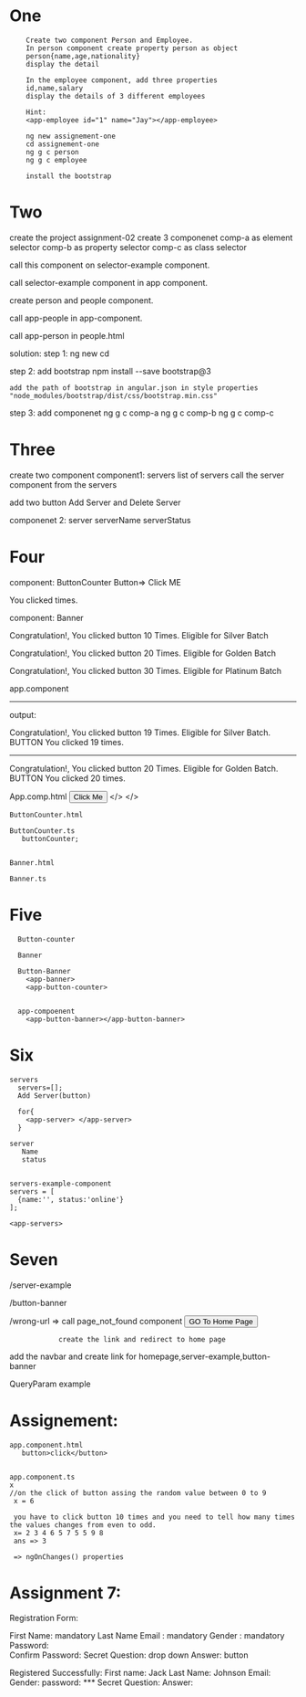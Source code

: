 # One
        Create two component Person and Employee.
        In person component create property person as object
        person{name,age,nationality}
        display the detail

        In the employee component, add three properties
        id,name,salary
        display the details of 3 different employees

        Hint:
        <app-employee id="1" name="Jay"></app-employee>

        ng new assignement-one
        cd assignement-one
        ng g c person
        ng g c employee

        install the bootstrap

           
# Two
  create the project assignment-02
  create 3 componenet 
  comp-a as element selector
  comp-b as property selector
  comp-c as class selector

  call this component on selector-example component.

  call selector-example component in app component.


  create person and people component.
  
  call app-people in app-component.

  call app-person in people.html

  solution:
  step 1: 
    ng new <project-name>
    cd <project-name>

   step 2: add bootstrap
    npm install --save bootstrap@3

    add the path of bootstrap in angular.json in style properties
    "node_modules/bootstrap/dist/css/bootstrap.min.css"

   step 3: add componenet
   ng g c comp-a
   ng g c comp-b
   ng g c comp-c

  

# Three
 create  two component
 component1: servers
   list of servers
   call the server component from the servers

   add two button Add Server and Delete Server


 componenet 2: server
   serverName
   serverStatus


# Four
  component: ButtonCounter
  Button=> Click ME
  <p>You clicked <click count> times.</p>


  component: Banner
  <p>Congratulation!, You clicked button 10 Times. Eligible for Silver Batch</p>
  <p>Congratulation!, You clicked button 20 Times. Eligible for Golden Batch</p>
  <p>Congratulation!, You clicked button 30 Times. Eligible for Platinum Batch</p>


  app.component
  <app-banner>
  <app-button-counter>
______________________________________________________________________________________
output:

  Congratulation!, You clicked button 19 Times. Eligible for Silver Batch.
  BUTTON
  You clicked 19 times.

  ----------------------------------------------------------------------------

  Congratulation!, You clicked button 20 Times. Eligible for Golden Batch.
  BUTTON
  You clicked 20 times.

  App.comp.html
    <button>Click Me</button>
     <app-banner></>
     <app-button-counter></>


    ButtonCounter.html

    ButtonCounter.ts
       buttonCounter;


    Banner.html

    Banner.ts
     

# Five

      Button-counter

      Banner

      Button-Banner
        <app-banner>
        <app-button-counter>
        
        
      app-compoenent
        <app-button-banner></app-button-banner>


# Six
    servers
      servers=[];
      Add Server(button)

      for{
        <app-server> </app-server>
      }

    server
       Name
       status


    servers-example-component
    servers = [
      {name:'', status:'online'}
    ];

    <app-servers>


# Seven
  
  /server-example

  /button-banner

  /wrong-url => call page_not_found component
                <button>GO To Home Page</button>

                create the link and redirect to home page

  add the navbar and create link for homepage,server-example,button-banner


  QueryParam example  
          
            
# Assignement:
  
    app.component.html
       button>click</button>
    

    app.component.ts  
    x
    //on the click of button assing the random value between 0 to 9
     x = 6

     you have to click button 10 times and you need to tell how many times the values changes from even to odd.
     x= 2 3 4 6 5 7 5 5 9 8 
     ans => 3

     => ngOnChanges() properties         


# Assignment 7:

  Registration Form:

  First Name: mandatory
  Last Name
  Email : mandatory
  Gender : mandatory
  Password:  
  Confirm Password:
  Secret Question: drop down
  Answer:
  button

  Registered Successfully:
  First name: Jack
  Last Name: Johnson
  Email: 
  Gender:
  password: ***
  Secret Question: 
  Answer: 



